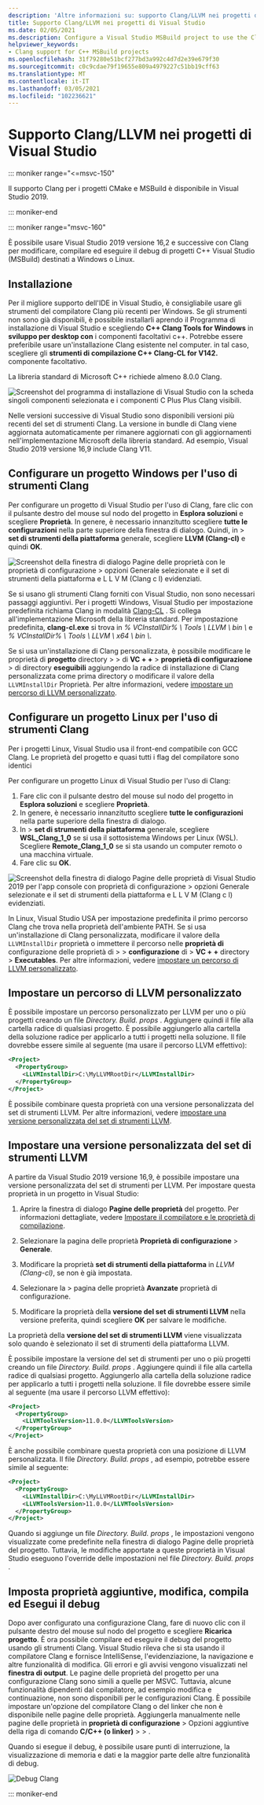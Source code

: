 ```yaml
---
description: 'Altre informazioni su: supporto Clang/LLVM nei progetti di Visual Studio'
title: Supporto Clang/LLVM nei progetti di Visual Studio
ms.date: 02/05/2021
ms.description: Configure a Visual Studio MSBuild project to use the Clang/LLVM toolchain.
helpviewer_keywords:
- Clang support for C++ MSBuild projects
ms.openlocfilehash: 31f79280e51bcf277bd3a992c4d7d2e39e679f30
ms.sourcegitcommit: c0c9cdae79f19655e809a4979227c51bb19cff63
ms.translationtype: MT
ms.contentlocale: it-IT
ms.lasthandoff: 03/05/2021
ms.locfileid: "102236621"
---
```

# <a name="clangllvm-support-in-visual-studio-projects"></a>Supporto Clang/LLVM nei progetti di Visual Studio

::: moniker range="<=msvc-150"

Il supporto Clang per i progetti CMake e MSBuild è disponibile in Visual Studio 2019.

::: moniker-end

::: moniker range="msvc-160"

È possibile usare Visual Studio 2019 versione 16,2 e successive con Clang per modificare, compilare ed eseguire il debug di progetti C++ Visual Studio (MSBuild) destinati a Windows o Linux.

## <a name="install"></a>Installazione

Per il migliore supporto dell'IDE in Visual Studio, è consigliabile usare gli strumenti del compilatore Clang più recenti per Windows. Se gli strumenti non sono già disponibili, è possibile installarli aprendo il Programma di installazione di Visual Studio e scegliendo **C++ Clang Tools for Windows** in **sviluppo per desktop con** i componenti facoltativi c++. Potrebbe essere preferibile usare un'installazione Clang esistente nel computer. in tal caso, scegliere gli **strumenti di compilazione C++ Clang-CL for V142.** componente facoltativo.

La libreria standard di Microsoft C++ richiede almeno 8.0.0 Clang.

![Screenshot del programma di installazione di Visual Studio con la scheda singoli componenti selezionata e i componenti C Plus Plus Clang visibili.](media/clang-install-vs2019.png)

Nelle versioni successive di Visual Studio sono disponibili versioni più recenti del set di strumenti Clang. La versione in bundle di Clang viene aggiornata automaticamente per rimanere aggiornati con gli aggiornamenti nell'implementazione Microsoft della libreria standard. Ad esempio, Visual Studio 2019 versione 16,9 include Clang V11.

## <a name="configure-a-windows-project-to-use-clang-tools"></a>Configurare un progetto Windows per l'uso di strumenti Clang

Per configurare un progetto di Visual Studio per l'uso di Clang, fare clic con il pulsante destro del mouse sul nodo del progetto in **Esplora soluzioni** e scegliere **Proprietà**. In genere, è necessario innanzitutto scegliere **tutte le configurazioni** nella parte superiore della finestra di dialogo. Quindi, in   >  **set di strumenti della piattaforma** generale, scegliere **LLVM (Clang-cl)** e quindi **OK**.

![Screenshot della finestra di dialogo Pagine delle proprietà con le proprietà di configurazione > opzioni Generale selezionate e il set di strumenti della piattaforma e L L V M (Clang c l) evidenziati.](media/clang-msbuild-prop-page.png)

Se si usano gli strumenti Clang forniti con Visual Studio, non sono necessari passaggi aggiuntivi. Per i progetti Windows, Visual Studio per impostazione predefinita richiama Clang in modalità [Clang-CL](https://llvm.org/devmtg/2014-04/PDFs/Talks/clang-cl.pdf) . Si collega all'implementazione Microsoft della libreria standard. Per impostazione predefinita, **clang-cl.exe** si trova in *% VCInstallDir% \\ Tools \\ LLVM \\ bin \\* e *% VCInstallDir% \\ Tools \\ LLVM \\ x64 \\ bin \\*.

Se si usa un'installazione di Clang personalizzata, è possibile modificare le proprietà di **progetto** directory  >    >  di **VC + +**  >  **proprietà di configurazione**  >  di directory **eseguibili** aggiungendo la radice di installazione di Clang personalizzata come prima directory o modificare il valore della `LLVMInstallDir` Proprietà. Per altre informazioni, vedere [impostare un percorso di LLVM personalizzato](#custom_llvm_location).

## <a name="configure-a-linux-project-to-use-clang-tools"></a>Configurare un progetto Linux per l'uso di strumenti Clang

Per i progetti Linux, Visual Studio usa il front-end compatibile con GCC Clang. Le proprietà del progetto e quasi tutti i flag del compilatore sono identici

Per configurare un progetto Linux di Visual Studio per l'uso di Clang:

1. Fare clic con il pulsante destro del mouse sul nodo del progetto in **Esplora soluzioni** e scegliere **Proprietà**.
1. In genere, è necessario innanzitutto scegliere **tutte le configurazioni** nella parte superiore della finestra di dialogo.
1. In   >  **set di strumenti della piattaforma** generale, scegliere **WSL_Clang_1_0** se si usa il sottosistema Windows per Linux (WSL). Scegliere **Remote_Clang_1_0** se si sta usando un computer remoto o una macchina virtuale.
1. Fare clic su **OK**.

![Screenshot della finestra di dialogo Pagine delle proprietà di Visual Studio 2019 per l'app console con proprietà di configurazione > opzioni Generale selezionate e il set di strumenti della piattaforma e L L V M (Clang c l) evidenziati.](media/clang-msbuild-prop-page.png)

In Linux, Visual Studio USA per impostazione predefinita il primo percorso Clang che trova nella proprietà dell'ambiente PATH. Se si usa un'installazione di Clang personalizzata, modificare il valore della `LLVMInstallDir` proprietà o immettere il percorso nelle **proprietà di** configurazione delle proprietà di  >    >  **configurazione** di  >  **VC + +** directory  >  **Executables**. Per altre informazioni, vedere [impostare un percorso di LLVM personalizzato](#custom_llvm_location).

## <a name="set-a-custom-llvm-location"></a><a name="custom_llvm_location"></a> Impostare un percorso di LLVM personalizzato

È possibile impostare un percorso personalizzato per LLVM per uno o più progetti creando un file *Directory. Build. props* . Aggiungere quindi il file alla cartella radice di qualsiasi progetto. È possibile aggiungerlo alla cartella della soluzione radice per applicarlo a tutti i progetti nella soluzione. Il file dovrebbe essere simile al seguente (ma usare il percorso LLVM effettivo):

```xml
<Project>
  <PropertyGroup>
    <LLVMInstallDir>C:\MyLLVMRootDir</LLVMInstallDir>
  </PropertyGroup>
</Project>
```

È possibile combinare questa proprietà con una versione personalizzata del set di strumenti LLVM. Per altre informazioni, vedere [impostare una versione personalizzata del set di strumenti LLVM](#custom_llvm_toolset).

## <a name="set-a-custom-llvm-toolset-version"></a><a name="custom_llvm_toolset"></a> Impostare una versione personalizzata del set di strumenti LLVM

A partire da Visual Studio 2019 versione 16,9, è possibile impostare una versione personalizzata del set di strumenti per LLVM. Per impostare questa proprietà in un progetto in Visual Studio:

1. Aprire la finestra di dialogo **Pagine delle proprietà** del progetto. Per informazioni dettagliate, vedere [Impostare il compilatore e le proprietà di compilazione](./working-with-project-properties.md).

1. Selezionare la pagina delle proprietà **Proprietà di configurazione** > **Generale**.

1. Modificare la proprietà **set di strumenti della piattaforma** in *LLVM (Clang-cl)*, se non è già impostata.

1. Selezionare la  > pagina delle proprietà **Avanzate** proprietà di configurazione.

1. Modificare la proprietà della **versione del set di strumenti LLVM** nella versione preferita, quindi scegliere **OK** per salvare le modifiche.

La proprietà della **versione del set di strumenti LLVM** viene visualizzata solo quando è selezionato il set di strumenti della piattaforma LLVM.

È possibile impostare la versione del set di strumenti per uno o più progetti creando un file *Directory. Build. props* . Aggiungere quindi il file alla cartella radice di qualsiasi progetto. Aggiungerlo alla cartella della soluzione radice per applicarlo a tutti i progetti nella soluzione. Il file dovrebbe essere simile al seguente (ma usare il percorso LLVM effettivo):

```xml
<Project>
  <PropertyGroup>
    <LLVMToolsVersion>11.0.0</LLVMToolsVersion>
  </PropertyGroup>
</Project>
```

È anche possibile combinare questa proprietà con una posizione di LLVM personalizzata. Il file *Directory. Build. props* , ad esempio, potrebbe essere simile al seguente:

```xml
<Project>
  <PropertyGroup>
    <LLVMInstallDir>C:\MyLLVMRootDir</LLVMInstallDir>
    <LLVMToolsVersion>11.0.0</LLVMToolsVersion>
  </PropertyGroup>
</Project>
```

Quando si aggiunge un file *Directory. Build. props* , le impostazioni vengono visualizzate come predefinite nella finestra di dialogo Pagine delle proprietà del progetto. Tuttavia, le modifiche apportate a queste proprietà in Visual Studio eseguono l'override delle impostazioni nel file *Directory. Build. props* .

## <a name="set-additional-properties-edit-build-and-debug"></a>Imposta proprietà aggiuntive, modifica, compila ed Esegui il debug

Dopo aver configurato una configurazione Clang, fare di nuovo clic con il pulsante destro del mouse sul nodo del progetto e scegliere **Ricarica progetto**. È ora possibile compilare ed eseguire il debug del progetto usando gli strumenti Clang. Visual Studio rileva che si sta usando il compilatore Clang e fornisce IntelliSense, l'evidenziazione, la navigazione e altre funzionalità di modifica. Gli errori e gli avvisi vengono visualizzati nel **finestra di output**. Le pagine delle proprietà del progetto per una configurazione Clang sono simili a quelle per MSVC. Tuttavia, alcune funzionalità dipendenti dal compilatore, ad esempio modifica e continuazione, non sono disponibili per le configurazioni Clang. È possibile impostare un'opzione del compilatore Clang o del linker che non è disponibile nelle pagine delle proprietà. Aggiungerla manualmente nelle pagine delle proprietà in **proprietà di configurazione**  >  Opzioni aggiuntive della riga di comando **C/C++ (o linker)**  >    >  .

Quando si esegue il debug, è possibile usare punti di interruzione, la visualizzazione di memoria e dati e la maggior parte delle altre funzionalità di debug.  

![Debug Clang](media/clang-debug-msbuild.png)

::: moniker-end
